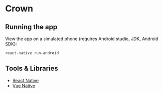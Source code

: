 # Crown

## Running the app

View the app on a simulated phone (requires Android studio, JDK, Android SDK):

```bash
react-native run-android
```

## Tools & Libraries

- [React Native](https://reactnative.dev/)
- [Vue Native](https://vue-native.io/)
